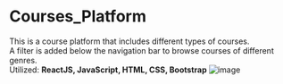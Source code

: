 # Courses_Platform
This is a course platform that includes different types of courses. <br/>
A filter is added below the navigation bar to browse courses of different genres.<br/>
Utilized: **ReactJS, JavaScript, HTML, CSS, Bootstrap**
![image](https://github.com/Shubham04Sanap/Courses_Platform/assets/81099588/c214efea-0117-49e2-8536-fbe4da670da8)
